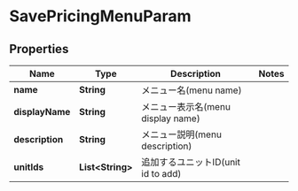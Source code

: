 

# SavePricingMenuParam


## Properties

| Name | Type | Description | Notes |
|------------ | ------------- | ------------- | -------------|
|**name** | **String** | メニュー名(menu name) |  |
|**displayName** | **String** | メニュー表示名(menu display name) |  |
|**description** | **String** | メニュー説明(menu description) |  |
|**unitIds** | **List&lt;String&gt;** | 追加するユニットID(unit id to add) |  |



